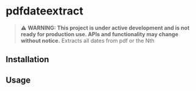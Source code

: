 # pdfdateextract
> ⚠️ **WARNING: This project is under active development and is not ready for production use. APIs and functionality may change without notice.**
Extracts all dates from pdf or the Nth

## Installation

## Usage
